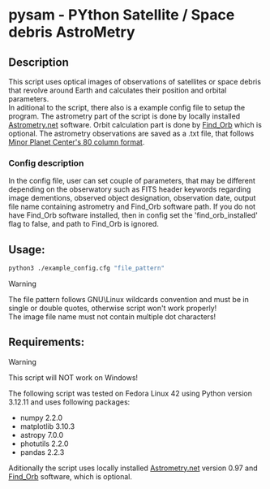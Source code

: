 # pysam - PYthon Satellite / Space debris AstroMetry

## Description
This script uses optical images of observations of satellites or space debris that revolve around Earth and calculates their position and orbital parameters. <br>
In aditional to the script, there also is a example config file to setup the program. The astrometry part of the script is done by locally installed [Astrometry.net](https://astrometry.net/) software. Orbit calculation part is done by [Find\_Orb](https://projectpluto.com/find_orb.htm) which is optional. The astrometry observations are saved as a .txt file, that follows [Minor Planet Center's 80 column format](https://www.minorplanetcenter.net/iau/info/OpticalObs.html).
### Config description
In the config file, user can set couple of parameters, that may be different depending on the obserwatory such as FITS header keywords regarding image dementions, observed object designation, observation date, output file name containing astrometry and Find\_Orb software path. If you do not have Find\_Orb software installed, then in config set the 'find\_orb\_installed' flag to false, and path to Find\_Orb is ignored.

## Usage:
```bash
python3 ./example_config.cfg "file_pattern"
```
> [!WARNING]
> The file pattern follows GNU\Linux wildcards convention and must be in single or double quotes, otherwise script won't work properly! <br>
> The image file name must not contain multiple dot characters!

## Requirements:
> [!WARNING]
> This script will NOT work on Windows!

The following script was tested on Fedora Linux 42 using Python version 3.12.11 and uses following packages:
- numpy 2.2.0
- matplotlib 3.10.3
- astropy 7.0.0
- photutils 2.2.0
- pandas 2.2.3

Aditionally the script uses locally installed [Astrometry.net](https://astrometry.net/) version 0.97 and [Find\_Orb](https://projectpluto.com/find_orb.htm) software, which is optional. 


